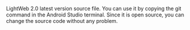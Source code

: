 LightWeb 2.0 latest version source file. You can use it by copying the git command in the Android Studio terminal. Since it is open source, you can change the source code without any problem.
